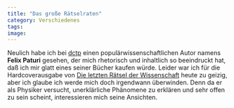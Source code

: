 ```yaml
---
title: "Das große Rätselraten"
category: Verschiedenes
tags: 
image: 
---
```


Neulich habe ich bei [dctp](http://www.dctp.de/) einen populärwissenschaftlichen Autor namens **Felix Paturi** gesehen, der mich rhetorisch und inhaltlich so beeindruckt hat, daß ich mir glatt eines seiner Bücher kaufen würde. Leider war ich für die Hardcoverausgabe von [Die letzten Rätsel der Wissenschaft](http://www.evolver.at/?story=2070) heute zu geizig, aber ich glaube ich werde mich doch irgendwann überwinden. Denn da er als Physiker versucht, unerklärliche Phänomene zu erklären und sehr offen zu sein scheint, interessieren mich seine Ansichten.